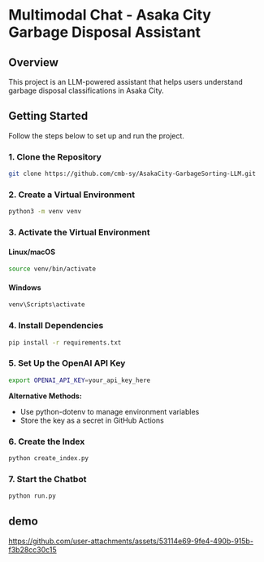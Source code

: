 # Multimodal Chat - Asaka City Garbage Disposal Assistant

## Overview

This project is an LLM-powered assistant that helps users understand garbage disposal classifications in Asaka City.

## Getting Started

Follow the steps below to set up and run the project.

### 1. Clone the Repository

```bash
git clone https://github.com/cmb-sy/AsakaCity-GarbageSorting-LLM.git
```

### 2. Create a Virtual Environment

```bash
python3 -m venv venv
```

### 3. Activate the Virtual Environment

#### Linux/macOS

```bash
source venv/bin/activate
```

#### Windows

```bash
venv\Scripts\activate
```

### 4. Install Dependencies

```bash
pip install -r requirements.txt
```

### 5. Set Up the OpenAI API Key

```bash
export OPENAI_API_KEY=your_api_key_here
```

**Alternative Methods:**

- Use python-dotenv to manage environment variables
- Store the key as a secret in GitHub Actions

### 6. Create the Index

```bash
python create_index.py
```

### 7. Start the Chatbot

```bash
python run.py
```

## demo
https://github.com/user-attachments/assets/53114e69-9fe4-490b-915b-f3b28cc30c15




